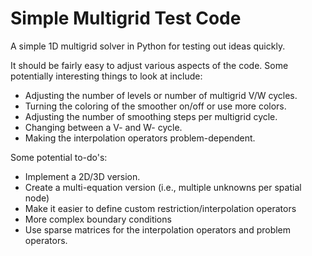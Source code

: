 # Simple Multigrid Test Code

A simple 1D multigrid solver in Python for testing out ideas quickly.

It should be fairly easy to adjust various aspects of the code.  Some
potentially interesting things to look at include:
* Adjusting the number of levels or number of multigrid V/W cycles.
* Turning the coloring of the smoother on/off or use more colors.
* Adjusting the number of smoothing steps per multigrid cycle.
* Changing between a V- and W- cycle.
* Making the interpolation operators problem-dependent.

Some potential to-do's:
* Implement a 2D/3D version.
* Create a multi-equation version (i.e., multiple unknowns per spatial node)
* Make it easier to define custom restriction/interpolation operators
* More complex boundary conditions
* Use sparse matrices for the interpolation operators and problem operators.
